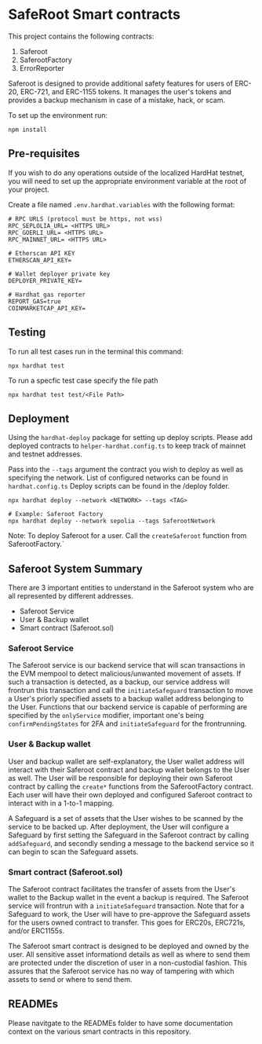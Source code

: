 # SafeRoot Smart contracts

This project contains the following contracts:

1. Saferoot
2. SaferootFactory
3. ErrorReporter

Saferoot is designed to provide additional safety features for users of ERC-20, ERC-721, and ERC-1155 tokens. It manages the user's tokens and provides a backup mechanism in case of a mistake, hack, or scam.

To set up the environment run:

```shell
npm install
```

## Pre-requisites

If you wish to do any operations outside of the localized HardHat testnet, you will need to set up the appropriate environment variable at the root of your project.

Create a file named `.env.hardhat.variables` with the following format:

```
# RPC URLS (protocol must be https, not wss)
RPC_SEPLOLIA_URL= <HTTPS URL>
RPC_GOERLI_URL= <HTTPS URL>
RPC_MAINNET_URL= <HTTPS URL>

# Etherscan API KEY
ETHERSCAN_API_KEY=

# Wallet deployer private key
DEPLOYER_PRIVATE_KEY=

# Hardhat gas reporter
REPORT_GAS=true
COINMARKETCAP_API_KEY=
```

## Testing

To run all test cases run in the terminal this command:

```shell
npx hardhat test
```

To run a specfic test case specify the file path

```shell
npx hardhat test test/<File Path>
```

## Deployment

Using the `hardhat-deploy` package for setting up deploy scripts. Please add deployed contracts to `helper-hardhat.config.ts` to keep track of mainnet and testnet addresses.

Pass into the `--tags` argument the contract you wish to deploy as well as specifying the network. List of configured networks can be found in `hardhat.config.ts`
Deploy scripts can be found in the /deploy folder.

```shell
npx hardhat deploy --network <NETWORK> --tags <TAG>

# Example: Saferoot Factory
npx hardhat deploy --network sepolia --tags SaferootNetwork
```

Note: To deploy Saferoot for a user. Call the `createSaferoot` function from SaferootFactory.`

## Saferoot System Summary

There are 3 important entities to understand in the Saferoot system who are all represented by different addresses.

- Saferoot Service
- User & Backup wallet
- Smart contract (Saferoot.sol)

### Saferoot Service

The Saferoot service is our backend service that will scan transactions in the EVM mempool to detect malicious/unwanted movement of assets. If such a transaction is detected, as a backup, our service address will frontrun this transaction and call the `initiateSafeguard` transaction to move a User's priorly specified assets to a backup wallet address belonging to the User.
Functions that our backend service is capable of performing are specified by the `onlyService` modifier, important one's being `confirmPendingStates` for 2FA and `initiateSafeguard` for the frontrunning.

### User & Backup wallet

User and backup wallet are self-explanatory, the User wallet address will interact with their Saferoot contract and backup wallet belongs to the User as well.
The User will be responsible for deploying their own Saferoot contract by calling the `create*` functions from the SaferootFactory contract. Each user will have their own deployed and configured Saferoot contract to interact with in a 1-to-1 mapping.

A Safeguard is a set of assets that the User wishes to be scanned by the service to be backed up. After deployment, the User will configure a Safeguard by first setting the Safeguard in the Saferoot contract by calling `addSafeguard`, and secondly sending a message to the backend service so it can begin to scan the Safeguard assets.

### Smart contract (Saferoot.sol)

The Saferoot contract facilitates the transfer of assets from the User's wallet to the Backup wallet in the event a backup is required. The Saferoot service will frontrun with a `initiateSafeguard` transaction. Note that for a Safeguard to work, the User will have to pre-approve the Safeguard assets for the users owned contract to transfer. This goes for ERC20s, ERC721s, and/or ERC1155s.

The Saferoot smart contract is designed to be deployed and owned by the user. All sensitive asset informationd details as well as where to send them are protected under the discretion of user in a non-custodial fashion. This assures that the Saferoot service has no way of tampering with which assets to send or where to send them.

## READMEs

Please navitgate to the READMEs folder to have some documentation context on the various smart contracts in this repository.
